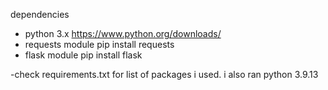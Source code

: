dependencies

- python 3.x
    https://www.python.org/downloads/
- requests module 
    pip install requests
- flask module
    pip install flask

-check requirements.txt for list of packages i used. i also ran python 3.9.13
